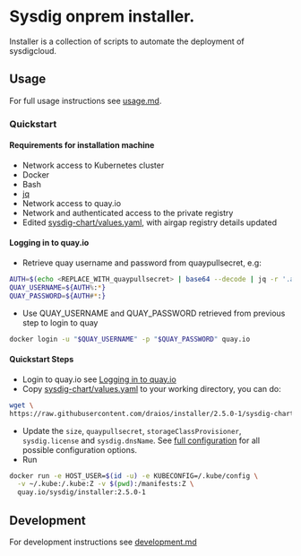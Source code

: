 # Sysdig onprem installer.

Installer is a collection of scripts to automate the deployment of
sysdigcloud.

## Usage

For full usage instructions see [usage.md](docs/usage.md).

### Quickstart

#### Requirements for installation machine

- Network access to Kubernetes cluster
- Docker
- Bash
- [jq](https://stedolan.github.io/jq/)
- Network access to quay.io
- Network and authenticated access to the private registry
- Edited [sysdig-chart/values.yaml](sysdig-chart/values.yaml), with airgap
registry details updated


#### Logging in to quay.io

- Retrieve quay username and password from quaypullsecret, e.g:
```bash
AUTH=$(echo <REPLACE_WITH_quaypullsecret> | base64 --decode | jq -r '.auths."quay.io".auth'| base64 --decode)
QUAY_USERNAME=${AUTH%:*}
QUAY_PASSWORD=${AUTH#*:}
```
- Use QUAY_USERNAME and QUAY_PASSWORD retrieved from previous step to login
to quay
```bash
docker login -u "$QUAY_USERNAME" -p "$QUAY_PASSWORD" quay.io
  ```

#### Quickstart Steps

- Login to quay.io see [Logging in to quay.io](#logging-in-to-quay-io)
- Copy [sysdig-chart/values.yaml](sysdig-chart/values.yaml) to your
working directory, you can do:
```bash
wget \
https://raw.githubusercontent.com/draios/installer/2.5.0-1/sysdig-chart/values.yaml
```
- Update the `size`, `quaypullsecret`, `storageClassProvisioner`,
`sysdig.license` and `sysdig.dnsName`.  See [full configuration](docs/configuration.md)
 for all possible configuration options.
- Run
```bash
docker run -e HOST_USER=$(id -u) -e KUBECONFIG=/.kube/config \
  -v ~/.kube:/.kube:Z -v $(pwd):/manifests:Z \
  quay.io/sysdig/installer:2.5.0-1
```

## Development

For development instructions see [development.md](docs/development.md)
